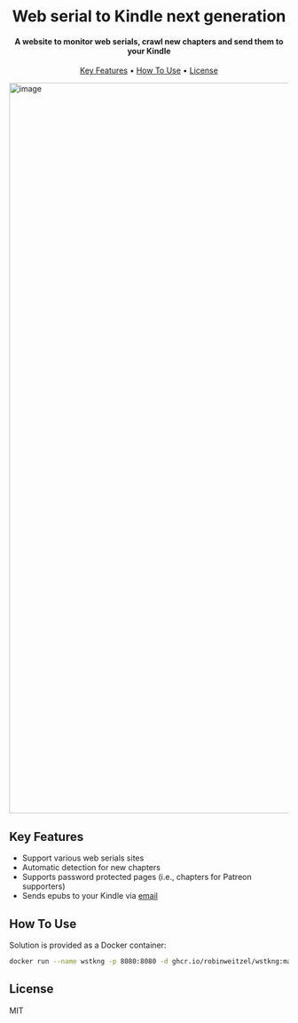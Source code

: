 
<h1 align="center">
  Web serial to Kindle next generation
  <br>
</h1>

<h4 align="center">A website to monitor web serials, crawl new chapters and send them to your Kindle</h4>

<p align="center">
  <a href="#key-features">Key Features</a> •
  <a href="#how-to-use">How To Use</a> •
  <a href="#license">License</a>
</p>

<img width="1316" alt="image" src="https://github.com/user-attachments/assets/ab75b874-5471-499d-a757-fa59ed0d5982" />

## Key Features

* Support various web serials sites
* Automatic detection for new chapters
* Supports password protected pages (i.e., chapters for Patreon supporters)
* Sends epubs to your Kindle via [email](https://www.amazon.com/sendtokindle/email)

## How To Use

Solution is provided as a Docker container:

```bash
docker run --name wstkng -p 8080:8080 -d ghcr.io/robinweitzel/wstkng:master
```

## License

MIT
